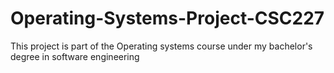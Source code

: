 # Operating-Systems-Project-CSC227
This project is part of the Operating systems course under my bachelor's degree in software engineering
